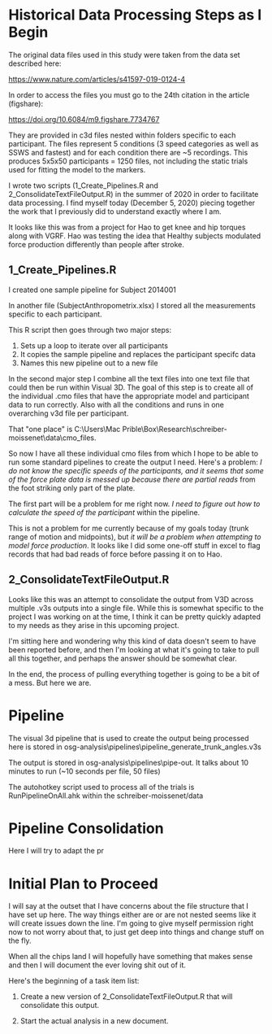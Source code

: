 # Historical Data Processing Steps as I Begin
 
The original data files used in this study were taken from the data set described here:

  https://www.nature.com/articles/s41597-019-0124-4

In order to access the files you must go to the 24th citation in the article (figshare):

  https://doi.org/10.6084/m9.figshare.7734767

They are provided in c3d files nested within folders specific to each participant. The files represent 5 conditions (3 speed categories as well as SSWS and fastest) and for each condition there are ~5 recordings. This produces 5x5x50 participants = 1250 files, not including the static trials used for fitting the model to the markers.

I wrote two scripts (1_Create_Pipelines.R and 2_ConsolidateTextFileOutput.R) in the summer of 2020 in order to facilitate data processing. I find myself today (December 5, 2020) piecing together the work that I previously did to understand exactly where I am.

It looks like this was from a project for Hao to get knee and hip torques along with VGRF. Hao was testing the idea that Healthy subjects modulated force production differently than people after stroke.



## 1_Create_Pipelines.R

I created one sample pipeline for Subject 2014001

In another file (SubjectAnthropometrix.xlsx) I stored all the measurements specific to each participant.

This R script then goes through two major steps:

1. Sets up a loop to iterate over all participants
2. It copies the sample pipeline and replaces the participant specifc data
3. Names this new pipeline out to a new file

In the second major step I combine all the text files into one text file that could then be run within Visual 3D. The goal of this step is to create all of the individual .cmo files that have the appropriate model and participant data to run correctly. Also with all the conditions and runs in one overarching v3d file per participant.

That "one place" is C:\Users\Mac Prible\Box\Research\schreiber-moissenet\data\cmo_files. 

So now I have all these individual cmo files from which I hope to be able to run some standard pipelines to create the output I need. Here's a problem: *I do not know the specific speeds of the participants, and it seems that some of the force plate data is messed up because there are partial reads* from the foot striking only part of the plate. 

The first part will be a problem for me right now. *I need to figure out how to calculate the speed of the participant* within the pipeline.

This is not a problem for me currently because of my goals today (trunk range of motion and midpoints), but *it will be a problem when attempting to model force production*. It looks like I did some one-off stuff in excel to flag records that had bad reads of force before passing it on to Hao. 

## 2_ConsolidateTextFileOutput.R

Looks like this was an attempt to consolidate the output from V3D across multiple .v3s outputs into a single file. While this is somewhat specific to the project I was working on at the time, I think it can be pretty quickly adapted to my needs as they arise in this upcoming project. 

I'm sitting here and wondering why this kind of data doesn't seem to have been reported before, and then I'm looking at what it's going to take to pull all this together, and perhaps the answer should be somewhat clear. 

In the end, the process of pulling everything together is going to be a bit of a mess. But here we are. 


# Pipeline

The visual 3d pipeline that is used to create the output being processed here is stored in osg-analysis\pipelines\pipeline_generate_trunk_angles.v3s

The output is stored in osg-analysis\pipelines\pipe-out. It talks about 10 minutes to run (~10 seconds per file, 50 files)

The autohotkey script used to process all of the trials is RunPipelineOnAll.ahk within the schreiber-moissenet/data

# Pipeline Consolidation

Here I will try to adapt the pr

# Initial Plan to Proceed

I will say at the outset that I have concerns about the file structure that I have set up here. The way things either are or are not nested seems like it will create issues down the line. I'm going to give myself permission right now to not worry about that, to just get deep into things and change stuff on the fly. 

When all the chips land I will hopefully have something that makes sense and then I will document the ever loving shit out of it.

Here's the beginning of a task item list:


1. Create a new version of 2_ConsolidateTextFileOutput.R that will consolidate this output.

2. Start the actual analysis in a new document.